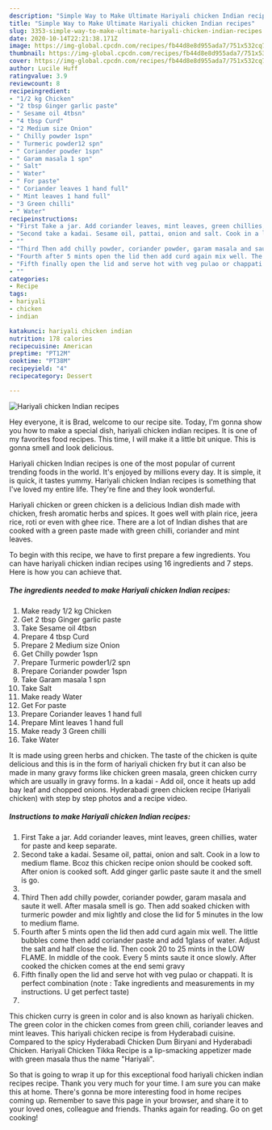 ```yaml
---
description: "Simple Way to Make Ultimate Hariyali chicken Indian recipes"
title: "Simple Way to Make Ultimate Hariyali chicken Indian recipes"
slug: 3353-simple-way-to-make-ultimate-hariyali-chicken-indian-recipes
date: 2020-10-14T22:21:38.171Z
image: https://img-global.cpcdn.com/recipes/fb44d8e8d955ada7/751x532cq70/hariyali-chicken-indian-recipes-recipe-main-photo.jpg
thumbnail: https://img-global.cpcdn.com/recipes/fb44d8e8d955ada7/751x532cq70/hariyali-chicken-indian-recipes-recipe-main-photo.jpg
cover: https://img-global.cpcdn.com/recipes/fb44d8e8d955ada7/751x532cq70/hariyali-chicken-indian-recipes-recipe-main-photo.jpg
author: Lucile Huff
ratingvalue: 3.9
reviewcount: 8
recipeingredient:
- "1/2 kg Chicken"
- "2 tbsp Ginger garlic paste"
- " Sesame oil 4tbsn"
- "4 tbsp Curd"
- "2 Medium size Onion"
- " Chilly powder 1spn"
- " Turmeric powder12 spn"
- " Coriander powder 1spn"
- " Garam masala 1 spn"
- " Salt"
- " Water"
- " For paste"
- " Coriander leaves 1 hand full"
- " Mint leaves 1 hand full"
- "3 Green chilli"
- " Water"
recipeinstructions:
- "First Take a jar. Add coriander leaves, mint leaves, green chillies, water for paste and keep separate."
- "Second take a kadai. Sesame oil, pattai, onion and salt. Cook in a low to medium flame. Bcoz this chicken recipe onion should be cooked soft. After onion is cooked soft. Add ginger garlic paste saute it and the smell is go."
- ""
- "Third Then add chilly powder, coriander powder, garam masala and saute it well. After masala smell is go. Then add soaked chicken with turmeric powder and mix lightly and close the lid for 5 minutes in the low to medium flame."
- "Fourth after 5 mints open the lid then add curd again mix well. The little bubbles come then add coriander paste and add 1glass of water. Adjust the salt and half close the lid. Then cook 20 to 25 mints in the LOW FLAME. In middle of the cook. Every 5 mints saute it once slowly. After cooked the chicken comes at the end semi gravy"
- "Fifth finally open the lid and serve hot with veg pulao or chappati. It is perfect combination (note : Take ingredients and measurements in my instructions. U get perfect taste)"
- ""
categories:
- Recipe
tags:
- hariyali
- chicken
- indian

katakunci: hariyali chicken indian 
nutrition: 178 calories
recipecuisine: American
preptime: "PT12M"
cooktime: "PT38M"
recipeyield: "4"
recipecategory: Dessert

---
```



![Hariyali chicken Indian recipes](https://img-global.cpcdn.com/recipes/fb44d8e8d955ada7/751x532cq70/hariyali-chicken-indian-recipes-recipe-main-photo.jpg)

Hey everyone, it is Brad, welcome to our recipe site. Today, I'm gonna show you how to make a special dish, hariyali chicken indian recipes. It is one of my favorites food recipes. This time, I will make it a little bit unique. This is gonna smell and look delicious.

Hariyali chicken Indian recipes is one of the most popular of current trending foods in the world. It's enjoyed by millions every day. It is simple, it is quick, it tastes yummy. Hariyali chicken Indian recipes is something that I've loved my entire life. They're fine and they look wonderful.

Hariyali chicken or green chicken is a delicious Indian dish made with chicken, fresh aromatic herbs and spices. It goes well with plain rice, jeera rice, roti or even with ghee rice. There are a lot of Indian dishes that are cooked with a green paste made with green chilli, coriander and mint leaves.


To begin with this recipe, we have to first prepare a few ingredients. You can have hariyali chicken indian recipes using 16 ingredients and 7 steps. Here is how you can achieve that.

<!--inarticleads1-->

##### The ingredients needed to make Hariyali chicken Indian recipes:

1. Make ready 1/2 kg Chicken
1. Get 2 tbsp Ginger garlic paste
1. Take  Sesame oil 4tbsn
1. Prepare 4 tbsp Curd
1. Prepare 2 Medium size Onion
1. Get  Chilly powder 1spn
1. Prepare  Turmeric powder1/2 spn
1. Prepare  Coriander powder 1spn
1. Take  Garam masala 1 spn
1. Take  Salt
1. Make ready  Water
1. Get  For paste
1. Prepare  Coriander leaves 1 hand full
1. Prepare  Mint leaves 1 hand full
1. Make ready 3 Green chilli
1. Take  Water


It is made using green herbs and chicken. The taste of the chicken is quite delicious and this is in the form of hariyali chicken fry but it can also be made in many gravy forms like chicken green masala, green chicken curry which are usually in gravy forms. In a kadai - Add oil, once it heats up add bay leaf and chopped onions. Hyderabadi green chicken recipe (Hariyali chicken) with step by step photos and a recipe video. 

<!--inarticleads2-->

##### Instructions to make Hariyali chicken Indian recipes:

1. First Take a jar. Add coriander leaves, mint leaves, green chillies, water for paste and keep separate.
1. Second take a kadai. Sesame oil, pattai, onion and salt. Cook in a low to medium flame. Bcoz this chicken recipe onion should be cooked soft. After onion is cooked soft. Add ginger garlic paste saute it and the smell is go.
1. 
1. Third Then add chilly powder, coriander powder, garam masala and saute it well. After masala smell is go. Then add soaked chicken with turmeric powder and mix lightly and close the lid for 5 minutes in the low to medium flame.
1. Fourth after 5 mints open the lid then add curd again mix well. The little bubbles come then add coriander paste and add 1glass of water. Adjust the salt and half close the lid. Then cook 20 to 25 mints in the LOW FLAME. In middle of the cook. Every 5 mints saute it once slowly. After cooked the chicken comes at the end semi gravy
1. Fifth finally open the lid and serve hot with veg pulao or chappati. It is perfect combination (note : Take ingredients and measurements in my instructions. U get perfect taste)
1. 


This chicken curry is green in color and is also known as hariyali chicken. The green color in the chicken comes from green chili, coriander leaves and mint leaves. This hariyali chicken recipe is from Hyderabadi cuisine. Compared to the spicy Hyderabadi Chicken Dum Biryani and Hyderabadi Chicken. Hariyali Chicken Tikka Recipe is a lip-smacking appetizer made with green masala thus the name &#34;Hariyali&#34;. 

So that is going to wrap it up for this exceptional food hariyali chicken indian recipes recipe. Thank you very much for your time. I am sure you can make this at home. There's gonna be more interesting food in home recipes coming up. Remember to save this page in your browser, and share it to your loved ones, colleague and friends. Thanks again for reading. Go on get cooking!
